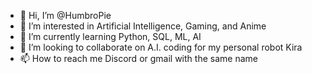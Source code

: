 - 👋 Hi, I’m @HumbroPie
- 👀 I’m interested in Artificial Intelligence, Gaming, and Anime
- 🌱 I’m currently learning Python, SQL, ML, AI
- 💞️ I’m looking to collaborate on A.I. coding for my personal robot Kira
- 📫 How to reach me Discord or gmail with the same name

<!---
HumbroPie/HumbroPie is a ✨ special ✨ repository because its `README.md` (this file) appears on your GitHub profile.
You can click the Preview link to take a look at your changes.
--->
